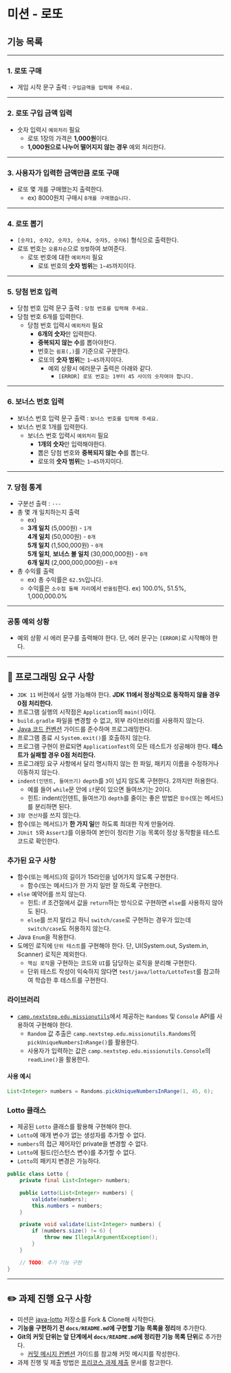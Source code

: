 # 미션 - 로또

## 기능 목록
***
### 1. 로또 구매
   * 게임 시작 문구 출력 : `구입금액을 입력해 주세요.`
***
### 2. 로또 구입 금액 입력
   * 숫자 입력시 `예외처리` 필요
     * 로또 1장의 가격은 **1,000원**이다.
     * **1,000원으로 나누어 떨어지지 않는 경우** 예외 처리한다.
***
### 3. 사용자가 입력한 금액만큼 로또 구매
   * 로또 몇 개를 구매했는지 출력한다.
     * ex) 8000원치 구매시 `8개를 구매했습니다.`
***
### 4. 로또 뽑기
   * `[숫자1, 숫자2, 숫자3, 숫자4, 숫자5, 숫자6]` 형식으로 출력한다.
   * 로또 번호는 `오름차순`으로 `정렬`하여 보여준다.
     * 로또 번호에 대한 `예외처리` 필요
       * 로또 번호의 **숫자 범위**는 `1~45`까지이다.
***
### 5. 당첨 번호 입력
   * 당첨 번호 입력 문구 출력 : `당첨 번호를 입력해 주세요.`
   * 당첨 번호 6개를 입력한다.
     * 당첨 번호 입력시 `예외처리` 필요
       * **6개의 숫자**만 입력한다.
       * **중복되지 않는 수**를 뽑아야한다.
       * 번호는 `쉼표(,)`를 기준으로 구분한다.
       * 로또의 **숫자 범위**는 `1~45`까지이다.
         * 예외 상황시 에러문구 출력은 아래와 같다.
           * `[ERROR] 로또 번호는 1부터 45 사이의 숫자여야 합니다.`
***
### 6. 보너스 번호 입력
  * 보너스 번호 입력 문구 출력 : `보너스 번호를 입력해 주세요.`
  * 보너스 번호 1개를 입력한다.
    * 보너스 번호 입력시 `예외처리` 필요
      * **1개의 숫자**만 입력해야한다.
      * 뽑은 당첨 번호와 **중복되지 않는 수**를 뽑는다.
      * 로또의 **숫자 범위**는 `1~45`까지이다.

***

### 7. 당첨 통계
  * 구분선 출력 : `---`
  * 총 몇 개 일치하는지 출력
    * ex)
    * **3개 일치** (5,000원) - `1개` <br>
      **4개 일치** (50,000원) - `0개` <br>
      **5개 일치** (1,500,000원) - `0개` <br>
      **5개 일치**, **보너스 볼 일치** (30,000,000원) - `0개` <br>
      **6개 일치** (2,000,000,000원) - `0개`
  * 총 수익률 출력
    * ex) 총 수익률은 `62.5%`입니다.
    * 수익률은 `소수점 둘째 자리`에서 `반올림`한다. ex) 100.0%, 51.5%, 1,000,000.0%

***

### 공통 예외 상황
* 예외 상황 시 에러 문구를 출력해야 한다. 단, 에러 문구는 `[ERROR]`로 시작해야 한다.

***

## 🎯 프로그래밍 요구 사항

- `JDK 11` 버전에서 실행 가능해야 한다. **JDK 11에서 정상적으로 동작하지 않을 경우 0점 처리한다.**
- 프로그램 실행의 시작점은 `Application`의 `main()`이다.
- `build.gradle` 파일을 변경할 수 없고, 외부 라이브러리를 사용하지 않는다.
- [Java 코드 컨벤션](https://github.com/woowacourse/woowacourse-docs/tree/master/styleguide/java) 가이드를 준수하며 프로그래밍한다.
- 프로그램 종료 시 `System.exit()`를 호출하지 않는다.
- 프로그램 구현이 완료되면 `ApplicationTest`의 모든 테스트가 성공해야 한다. **테스트가 실패할 경우 0점 처리한다.**
- 프로그래밍 요구 사항에서 달리 명시하지 않는 한 파일, 패키지 이름을 수정하거나 이동하지 않는다.
- `indent(인덴트, 들여쓰기)` `depth`를 `3`이 넘지 않도록 구현한다. 2까지만 허용한다.
  - 예를 들어 `while`문 안에 `if`문이 있으면 들여쓰기는 2이다.
  - 힌트: indent(인덴트, 들여쓰기) `depth`를 줄이는 좋은 방법은 `함수`(또는 메서드)를 분리하면 된다.
- `3항 연산자`를 쓰지 않는다.
- 함수(또는 메서드)가 **한 가지 일**만 하도록 최대한 작게 만들어라.
- `JUnit 5`와 `AssertJ`를 이용하여 본인이 정리한 기능 목록이 정상 동작함을 테스트 코드로 확인한다.

### 추가된 요구 사항

- 함수(또는 메서드)의 길이가 15라인을 넘어가지 않도록 구현한다.
  - 함수(또는 메서드)가 한 가지 일만 잘 하도록 구현한다.
- `else` 예약어를 쓰지 않는다.
  - 힌트: if 조건절에서 값을 `return`하는 방식으로 구현하면 `else`를 사용하지 않아도 된다.
  - `else`를 쓰지 말라고 하니 `switch/case`로 구현하는 경우가 있는데 `switch/case`도 허용하지 않는다.
- Java `Enum`을 적용한다.
- 도메인 로직에 `단위 테스트`를 구현해야 한다. 단, UI(System.out, System.in, Scanner) 로직은 제외한다.
  - `핵심 로직`을 구현하는 코드와 `UI`를 담당하는 로직을 분리해 구현한다.
  - 단위 테스트 작성이 익숙하지 않다면 `test/java/lotto/LottoTest`를 참고하여 학습한 후 테스트를 구현한다.

### 라이브러리

- [`camp.nextstep.edu.missionutils`](https://github.com/woowacourse-projects/mission-utils)에서 제공하는 `Randoms` 및 `Console` API를 사용하여 구현해야 한다.
  - `Random` 값 추출은 `camp.nextstep.edu.missionutils.Randoms`의 `pickUniqueNumbersInRange()`를 활용한다.
  - 사용자가 입력하는 값은 `camp.nextstep.edu.missionutils.Console`의 `readLine()`을 활용한다.

#### 사용 예시

```java
List<Integer> numbers = Randoms.pickUniqueNumbersInRange(1, 45, 6);
```

### Lotto 클래스

- 제공된 `Lotto` 클래스를 활용해 구현해야 한다.
- `Lotto`에 매개 변수가 없는 생성자를 추가할 수 없다.
- `numbers`의 접근 제어자인 private을 변경할 수 없다.
- `Lotto`에 필드(인스턴스 변수)를 추가할 수 없다.
- `Lotto`의 패키지 변경은 가능하다.

```java
public class Lotto {
    private final List<Integer> numbers;

    public Lotto(List<Integer> numbers) {
        validate(numbers);
        this.numbers = numbers;
    }

    private void validate(List<Integer> numbers) {
        if (numbers.size() != 6) {
            throw new IllegalArgumentException();
        }
    }

    // TODO: 추가 기능 구현
}
```

---

## ✏️ 과제 진행 요구 사항

- 미션은 [java-lotto](https://github.com/woowacourse-precourse/java-lotto) 저장소를 Fork & Clone해 시작한다.
- **기능을 구현하기 전 `docs/README.md`에 구현할 기능 목록을 정리**해 추가한다.
- **Git의 커밋 단위는 앞 단계에서 `docs/README.md`에 정리한 기능 목록 단위**로 추가한다.
  - [커밋 메시지 컨벤션](https://gist.github.com/stephenparish/9941e89d80e2bc58a153) 가이드를 참고해 커밋 메시지를 작성한다.
- 과제 진행 및 제출 방법은 [프리코스 과제 제출](https://github.com/woowacourse/woowacourse-docs/tree/master/precourse) 문서를 참고한다.
